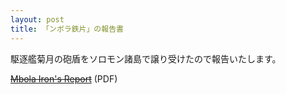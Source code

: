 ```yaml
---
layout: post
title: 「ンボラ鉄片」の報告書
---
```


駆逐艦菊月の砲盾をソロモン諸島で譲り受けたので報告いたします。

~~[Mbola Iron&#39;s Report](/mbola-irons-report.pdf)~~ (PDF)
